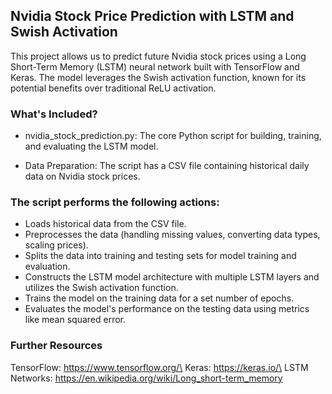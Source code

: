 ## Nvidia Stock Price Prediction with LSTM and Swish Activation
This project allows us to predict future Nvidia stock prices using a Long Short-Term Memory (LSTM) neural network built with TensorFlow and Keras. The model leverages the Swish activation function, known for its potential benefits over traditional ReLU activation.

### What's Included?

* nvidia_stock_prediction.py: The core Python script for building, training, and evaluating the LSTM model.


* Data Preparation:
The script has a CSV file containing historical daily data on Nvidia stock prices. 





### The script performs the following actions:

* Loads historical data from the CSV file.
* Preprocesses the data (handling missing values, converting data types, scaling prices).
* Splits the data into training and testing sets for model training and evaluation.
* Constructs the LSTM model architecture with multiple LSTM layers and utilizes the Swish activation function.
* Trains the model on the training data for a set number of epochs.
* Evaluates the model's performance on the testing data using metrics like mean squared error.


### Further Resources

TensorFlow: https://www.tensorflow.org/\
Keras: https://keras.io/\
LSTM Networks: https://en.wikipedia.org/wiki/Long_short-term_memory


